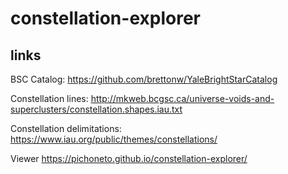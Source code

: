 # constellation-explorer

## links 

BSC Catalog: https://github.com/brettonw/YaleBrightStarCatalog

Constellation lines: http://mkweb.bcgsc.ca/universe-voids-and-superclusters/constellation.shapes.iau.txt

Constellation delimitations: https://www.iau.org/public/themes/constellations/

Viewer https://pichoneto.github.io/constellation-explorer/
